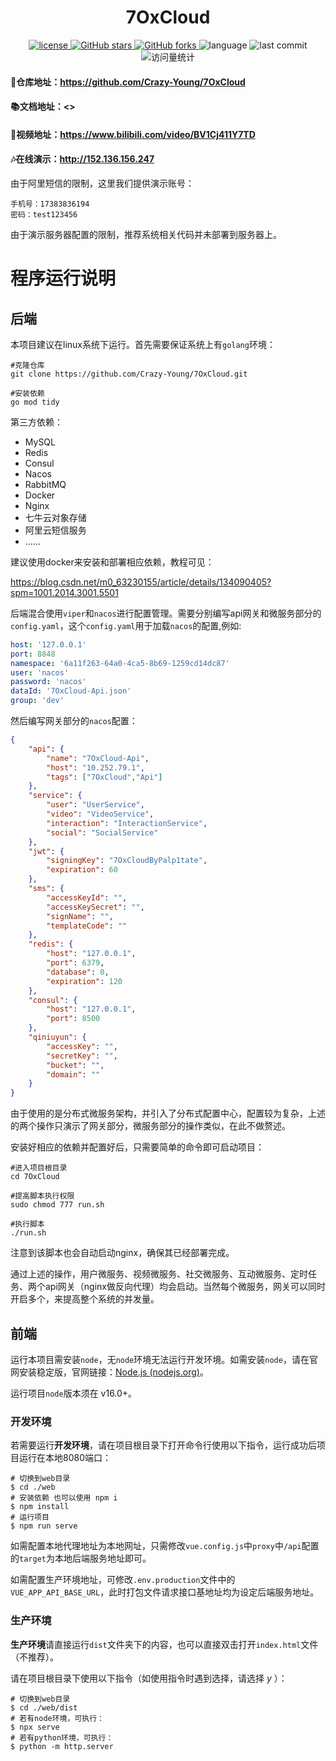 <h1 align="center" style="border-bottom: none;">7OxCloud</h1>
<div class="labels" align="center">
    <a href="https://github.com/Crazy-Young/7OxCloud/blob/master/LICENSE">
      <img src="https://img.shields.io/github/license/Crazy-Young/7OxCloud?style=flat-square" alt="license">
    </a>
    <a href="#">
      <img src="https://img.shields.io/github/stars/Crazy-Young/7OxCloud?style=flat-square" alt="GitHub stars">
    </a>
    <a href="https://github.com/Crazy-Young/7OxCloud/network">
      <img src="https://img.shields.io/github/forks/Crazy-Young/7OxCloud?style=flat-square" alt="GitHub forks">
    </a>
    <span>
      <img src="https://img.shields.io/github/languages/top/Crazy-Young/7OxCloud" alt="language">
    </span>
    <span>
      <img src="https://img.shields.io/github/last-commit/Crazy-Young/7OxCloud" alt="last commit">
    </span>
   <span>
      <img src="https://komarev.com/ghpvc/?username=7OxCloud&label=Views&color=0e75b6&style=flat" alt="访问量统计" />
    </span>
</div>

####  👀仓库地址：<https://github.com/Crazy-Young/7OxCloud>

#### 📚文档地址：<>

#### 🥽视频地址：<https://www.bilibili.com/video/BV1Cj411Y7TD>

#### 🎶在线演示：<http://152.136.156.247>

由于阿里短信的限制，这里我们提供演示账号：

```
手机号：17383836194
密码：test123456
```

由于演示服务器配置的限制，推荐系统相关代码并未部署到服务器上。

# 程序运行说明

## 后端

本项目建议在linux系统下运行。首先需要保证系统上有`golang`环境：

```shell
#克隆仓库
git clone https://github.com/Crazy-Young/7OxCloud.git

#安装依赖
go mod tidy
```

第三方依赖：

- MySQL
- Redis
- Consul
- Nacos
- RabbitMQ
- Docker
- Nginx
- 七牛云对象存储
- 阿里云短信服务
- ......

建议使用docker来安装和部署相应依赖，教程可见：

<https://blog.csdn.net/m0_63230155/article/details/134090405?spm=1001.2014.3001.5501>

后端混合使用`viper`和`nacos`进行配置管理。需要分别编写api网关和微服务部分的`config.yaml`，这个`config.yaml`用于加载`nacos`的配置,例如:

```yaml
host: '127.0.0.1'
port: 8848
namespace: '6a11f263-64a0-4ca5-8b69-1259cd14dc87'
user: 'nacos'
password: 'nacos'
dataId: '7OxCloud-Api.json'
group: 'dev'
```

然后编写网关部分的`nacos`配置：

```json
{
    "api": {
        "name": "7OxCloud-Api",
        "host": "10.252.79.1",
        "tags": ["7OxCloud","Api"]
    },
    "service": {
        "user": "UserService",
        "video": "VideoService",
        "interaction": "InteractionService",
        "social": "SocialService"
    },
    "jwt": {
        "signingKey": "7OxCloudByPalp1tate",
        "expiration": 60
    },
    "sms": {
        "accessKeyId": "",
        "accessKeySecret": "",
        "signName": "",
        "templateCode": ""
    },
    "redis": {
        "host": "127.0.0.1",
        "port": 6379,
        "database": 0,
        "expiration": 120
    },
    "consul": {
        "host": "127.0.0.1",
        "port": 8500
    },
    "qiniuyun": {
        "accessKey": "",
        "secretKey": "",
        "bucket": "",
        "domain": ""
    }
}
```

由于使用的是分布式微服务架构，并引入了分布式配置中心，配置较为复杂，上述的两个操作只演示了网关部分，微服务部分的操作类似，在此不做赘述。

安装好相应的依赖并配置好后，只需要简单的命令即可启动项目：

```shell
#进入项目根目录
cd 7OxCloud

#提高脚本执行权限
sudo chmod 777 run.sh

#执行脚本
./run.sh
```

注意到该脚本也会自动启动nginx，确保其已经部署完成。

通过上述的操作，用户微服务、视频微服务、社交微服务、互动微服务、定时任务、两个api网关（nginx做反向代理）均会启动。当然每个微服务，网关可以同时开启多个，来提高整个系统的并发量。

## 前端

运行本项目需安装`node`，无`node`环境无法运行开发环境。如需安装`node`，请在官网安装稳定版，官网链接：[Node.js (nodejs.org)](https://nodejs.org/en)。

运行项目`node`版本须在 v16.0+。

### 开发环境

若需要运行**开发环境**，请在项目根目录下打开命令行使用以下指令，运行成功后项目运行在本地8080端口：

```shell
# 切换到web目录
$ cd ./web
# 安装依赖 也可以使用 npm i
$ npm install
# 运行项目
$ npm run serve
```

如需配置本地代理地址为本地网址，只需修改`vue.config.js`中`proxy`中`/api`配置的`target`为本地后端服务地址即可。

如需配置生产环境地址，可修改`.env.production`文件中的`VUE_APP_API_BASE_URL`，此时打包文件请求接口基地址均为设定后端服务地址。

### 生产环境

**生产环境**请直接运行`dist`文件夹下的内容，也可以直接双击打开`index.html`文件（不推荐）。

请在项目根目录下使用以下指令（如使用指令时遇到选择，请选择 *y* ）：

```shell
# 切换到web目录
$ cd ./web/dist
# 若有node环境，可执行：
$ npx serve
# 若有python环境，可执行：
$ python -m http.server
```

